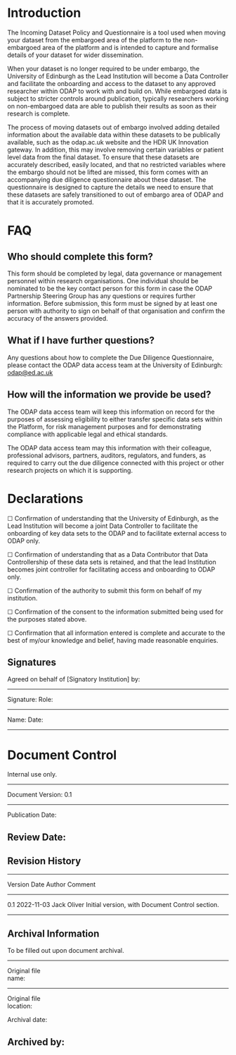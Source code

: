# Introduction

The Incoming Dataset Policy and Questionnaire is a tool used when moving
your dataset from the embargoed area of the platform to the
non-embargoed area of the platform and is intended to capture and
formalise details of your dataset for wider dissemination.

When your dataset is no longer required to be under embargo, the
University of Edinburgh as the Lead Institution will become a Data
Controller and facilitate the onboarding and access to the dataset to
any approved researcher within ODAP to work with and build on. While
embargoed data is subject to stricter controls around publication,
typically researchers working on non-embargoed data are able to publish
their results as soon as their research is complete.

The process of moving datasets out of embargo involved adding detailed
information about the available data within these datasets to be
publically available, such as the odap.ac.uk website and the HDR UK
Innovation gateway. In addition, this may involve removing certain
variables or patient level data from the final dataset. To ensure that
these datasets are accurately described, easily located, and that no
restricted variables where the embargo should not be lifted are missed,
this form comes with an accompanying due diligence questionnaire about
these dataset. The questionnaire is designed to capture the details we
need to ensure that these datasets are safely transitioned to out of
embargo area of ODAP and that it is accurately promoted.

# FAQ 

## Who should complete this form? 

This form should be completed by legal, data governance or management
personnel within research organisations. One individual should be
nominated to be the key contact person for this form in case the ODAP
Partnership Steering Group has any questions or requires further
information. Before submission, this form must be signed by at least one
person with authority to sign on behalf of that organisation and confirm
the accuracy of the answers provided.

## What if I have further questions? 

Any questions about how to complete the Due Diligence Questionnaire,
please contact the ODAP data access team at the University of Edinburgh:
odap@ed.ac.uk

## How will the information we provide be used? 

The ODAP data access team will keep this information on record for the
purposes of assessing eligibility to either transfer specific data sets
within the Platform, for risk management purposes and for demonstrating
compliance with applicable legal and ethical standards. 

The ODAP data access team may this information with their colleague,
professional advisors, partners, auditors, regulators, and funders, as
required to carry out the due diligence connected with this project or
other research projects on which it is supporting.

# Declarations 

☐ Confirmation of understanding that the University of Edinburgh, as the
Lead Institution will become a joint Data Controller to facilitate the
onboarding of key data sets to the ODAP and to facilitate external
access to ODAP only.

☐ Confirmation of understanding that as a Data Contributor that Data
Controllership of these data sets is retained, and that the lead
Institution becomes joint controller for facilitating access and
onboarding to ODAP only.

☐ Confirmation of the authority to submit this form on behalf of my
institution.

☐ Confirmation of the consent to the information submitted being used
for the purposes stated above.

☐ Confirmation that all information entered is complete and accurate to
the best of my/our knowledge and belief, having made reasonable
enquiries.

## Signatures 

Agreed on behalf of \[Signatory Institution\] by:

  ------------------------------------------------------------------------
  Signature:                           Role:                            
  ------------------------------ ----- -------------------------------- --
                                                                        

                                                                        

  Name:                                Date:                            

                                                                        
  ------------------------------------------------------------------------

# Document Control

Internal use only.

  -----------------------------------------------------------------------
  Document Version: 0.1
  ----------------- -----------------------------------------------------
  Publication Date: 

  Review Date:      
  -----------------------------------------------------------------------

## Revision History

  ----------------------------------------------------------------------------
  Version   Date         Author      Comment
  --------- ------------ ----------- -----------------------------------------
  0.1       2022-11-03   Jack Oliver Initial version, with Document Control
                                     section.

  ----------------------------------------------------------------------------

## Archival Information

To be filled out upon document archival.

  -----------------------------------------------------------------------
  Original file     
  name:             
  ----------------- -----------------------------------------------------
  Original file     
  location:         

  Archival date:    

  Archived by:      
  -----------------------------------------------------------------------
